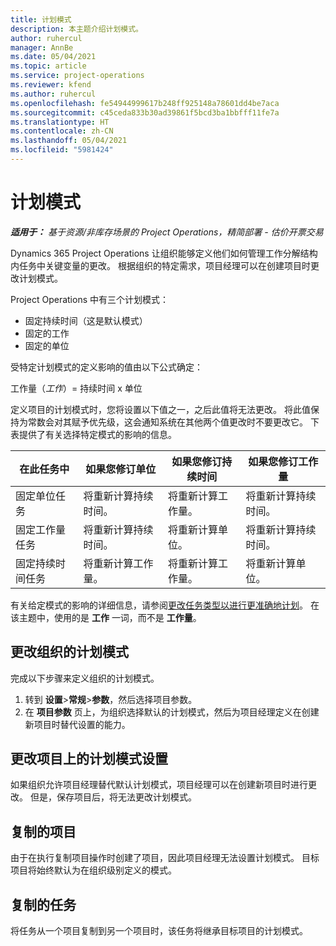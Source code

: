 ```yaml
---
title: 计划模式
description: 本主题介绍计划模式。
author: ruhercul
manager: AnnBe
ms.date: 05/04/2021
ms.topic: article
ms.service: project-operations
ms.reviewer: kfend
ms.author: ruhercul
ms.openlocfilehash: fe54944999617b248ff925148a78601dd4be7aca
ms.sourcegitcommit: c45ceda833b30ad39861f5bcd3ba1bbfff11fe7a
ms.translationtype: HT
ms.contentlocale: zh-CN
ms.lasthandoff: 05/04/2021
ms.locfileid: "5981424"
---
```

# <a name="scheduling-modes"></a>计划模式

_**适用于：** 基于资源/非库存场景的 Project Operations，精简部署 - 估价开票交易_


Dynamics 365 Project Operations 让组织能够定义他们如何管理工作分解结构内任务中关键变量的更改。 根据组织的特定需求，项目经理可以在创建项目时更改计划模式。

Project Operations 中有三个计划模式：

  - 固定持续时间（这是默认模式）
  - 固定的工作
  - 固定的单位

受特定计划模式的定义影响的值由以下公式确定：

  工作量（*工作*）= 持续时间 x 单位

定义项目的计划模式时，您将设置以下值之一，之后此值将无法更改。 将此值保持为常数会对其赋予优先级，这会通知系统在其他两个值更改时不要更改它。 下表提供了有关选择特定模式的影响的信息。

| **在此任务中**             | **如果您修订单位**   | **如果您修订持续时间** | **如果您修订工作量**  |
|----------------------|---------------------------|----------------------------|---------------------------|
| 固定单位任务     | 将重新计算持续时间。 | 将重新计算工作量。    | 将重新计算持续时间。 |
| 固定工作量任务    | 将重新计算持续时间。 | 将重新计算单位。    | 将重新计算持续时间。 |
| 固定持续时间任务  | 将重新计算工作量。   | 将重新计算工作量。    | 将重新计算单位。   |

有关给定模式的影响的详细信息，请参阅[更改任务类型以进行更准确地计划](https://support.microsoft.com/en-us/office/change-the-task-type-for-more-accurate-scheduling-b0b969ad-45bc-4e9e-8967-435587548a72)。 在该主题中，使用的是 **工作** 一词，而不是 **工作量**。

## <a name="change-the-organizations-scheduling-mode"></a>更改组织的计划模式

完成以下步骤来定义组织的计划模式。

1. 转到 **设置**\>**常规**\>**参数**，然后选择项目参数。 
2. 在 **项目参数** 页上，为组织选择默认的计划模式，然后为项目经理定义在创建新项目时替代设置的能力。

## <a name="change-the-scheduling-mode-setting-on-a-project"></a>更改项目上的计划模式设置

如果组织允许项目经理替代默认计划模式，项目经理可以在创建新项目时进行更改。 但是，保存项目后，将无法更改计划模式。

## <a name="copied-projects"></a>复制的项目

由于在执行复制项目操作时创建了项目，因此项目经理无法设置计划模式。 目标项目将始终默认为在组织级别定义的模式。

## <a name="copied-tasks"></a>复制的任务

将任务从一个项目复制到另一个项目时，该任务将继承目标项目的计划模式。
